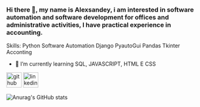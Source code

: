 ### Hi there 👋, my name is Alexsandey, i am interested in software automation and software development for offices and administrative activities, I have practical experience in accounting.

Skills: 
  Python
  Software Automation
  Django
  PyautoGui
  Pandas
  Tkinter
  Acconting


- 📕 I’m currently learning SQL, JAVASCRIPT, HTML E CSS 


[<img src='https://cdn.jsdelivr.net/npm/simple-icons@3.0.1/icons/github.svg' alt='github' height='40'>](https://github.com/https://github.com/Alexsandey-Lima)  [<img src='https://cdn.jsdelivr.net/npm/simple-icons@3.0.1/icons/linkedin.svg' alt='linkedin' height='40'>](https://www.linkedin.com/in/www.linkedin.com/in/alex-lima-02318624a/)  

![Anurag's GitHub stats](https://github-readme-stats.vercel.app/api?username=Alexsandey-Lima&show_icons=true&theme=synthwave)
